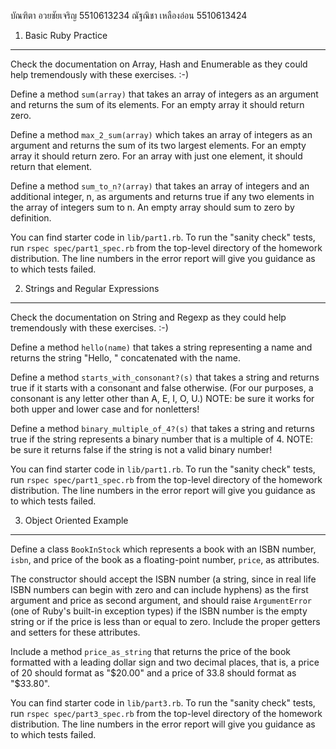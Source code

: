 
บัณฑิตา อวยชัยเจริญ 5510613234
ณัฐณิชา เหลืองอ่อน 5510613424

1) Basic Ruby Practice
-----------------------

Check the documentation on Array, Hash and Enumerable as they could help tremendously with these exercises. :-)

Define a method `sum(array)` that takes an array of integers as an argument and returns the sum of its elements. For an empty array it should return zero.

Define a method `max_2_sum(array)` which takes an array of integers as an argument and returns the sum of its two largest elements. For an empty array it should return zero. For an array with just one element, it should return that element. 

Define a method `sum_to_n?(array)` that takes an array of integers and an additional integer, n, as arguments and returns true if any two elements in the array of integers sum to n. An empty array should sum to zero by definition.

You can find starter code in `lib/part1.rb`.
To run the "sanity check" tests, run
`rspec spec/part1_spec.rb` 
from the top-level directory of the homework distribution.
The line numbers in the error report will give you guidance as to which
tests failed.


2) Strings and Regular Expressions
-----------------------

Check the documentation on String and Regexp as they could help tremendously with these exercises. :-)

Define a method `hello(name)` that takes a string representing a name and returns the string "Hello, " concatenated with the name.

Define a method `starts_with_consonant?(s)` that takes a string and returns true if it starts with a consonant and false otherwise. (For our purposes, a consonant is any letter other than A, E, I, O, U.) NOTE: be sure it works for both upper and lower case and for nonletters!

Define a method `binary_multiple_of_4?(s)` that takes a string and returns true if the string represents a binary number that is a multiple of 4. NOTE: be sure it returns false if the string is not a valid binary number!


You can find starter code in `lib/part1.rb`.
To run the "sanity check" tests, run
`rspec spec/part1_spec.rb` 
from the top-level directory of the homework distribution.
The line numbers in the error report will give you guidance as to which
tests failed.


3) Object Oriented Example
-----------------------

Define a class `BookInStock` which represents a book with an ISBN
number, `isbn`, and price of the book as a floating-point number,
`price`, as attributes.  

The constructor should accept the ISBN number
(a string, since in real life ISBN numbers can begin with zero and can
include hyphens) as the first argument and price as second argument, and
should raise `ArgumentError` (one of Ruby's built-in exception types) if
the ISBN number is the empty string or if the price is less than or
equal to zero.  Include the proper getters and setters for these
attributes.

Include a method `price_as_string` that returns the price of
the book formatted with a leading dollar sign and two decimal places, that is, a price
of 20 should format as "$20.00" and a price of 33.8 should format as
"$33.80".

You can find starter code in `lib/part3.rb`.
To run the "sanity check" tests, run
`rspec spec/part3_spec.rb` 
from the top-level directory of the homework distribution.
The line numbers in the error report will give you guidance as to which
tests failed.